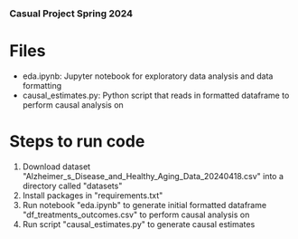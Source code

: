 ### Casual Project Spring 2024

# Files
- eda.ipynb: Jupyter notebook for exploratory data analysis and data formatting
- causal_estimates.py: Python script that reads in formatted dataframe to perform causal analysis on

# Steps to run code
1. Download dataset "Alzheimer_s_Disease_and_Healthy_Aging_Data_20240418.csv" into a directory called "datasets"
2. Install packages in "requirements.txt"
3. Run notebook "eda.ipynb" to generate initial formatted dataframe "df_treatments_outcomes.csv" to perform causal analysis on
4. Run script "causal_estimates.py" to generate causal estimates

